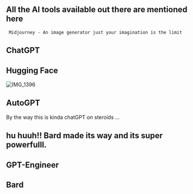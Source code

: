 ## All the AI tools available out there are mentioned here

` Midjourney - An image generator just your imagination is the limit`

## ChatGPT
## Hugging Face


![IMG_1396](https://user-images.githubusercontent.com/111889155/231028066-1c7de3d6-4c01-4daa-b823-c1fcb44de539.PNG)

## AutoGPT
By the way this is kinda chatGPT on steroids ...

## hu huuh!! Bard made its way and its super powerfulll.

## GPT-Engineer
## Bard
